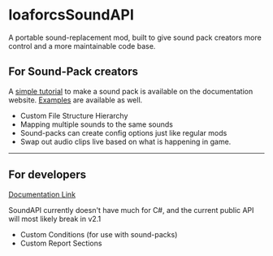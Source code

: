 # loaforcsSoundAPI
A portable sound-replacement mod, built to give sound pack creators more control and a more maintainable code base.

## For Sound-Pack creators
A [simple tutorial](https://soundapi.loaforc.me/soundpack-tutorials/guide/getting-started.html) to make a sound pack is available on the documentation website.
[Examples](https://github.com/loaforcsSoundAPI/loaforcsSoundAPI.Examples) are available as well.

- Custom File Structure Hierarchy
- Mapping multiple sounds to the same sounds
- Sound-packs can create config options just like regular mods
- Swap out audio clips live based on what is happening in game.

---

## For developers
[Documentation Link](https://soundapi.loaforc.me/csharp-api/csharp-api.html)

SoundAPI currently doesn't have much for C#, and the current public API will most likely break in v2.1

- Custom Conditions (for use with sound-packs)
- Custom Report Sections